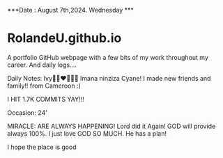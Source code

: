 ***Date : August 7th,2024. Wednesday ***
# RolandeU.github.io

A portfolio GitHub webpage with a few bits of my work throughout my career. And daily logs....

Daily Notes:
Ivy🙌🏽❤️💚🙏🏾 Imana ninziza Cyane!
I made new friends and family!! from Cameroon :)

I HIT 1.7K COMMITS YAY!!!

Occasion: 24'

MIRACLE: ARE ALWAYS HAPPENING!
Lord did it Again! 
GOD will provide always 100%. I just love GOD SO MUCH. He has a plan!

I hope the place is good







